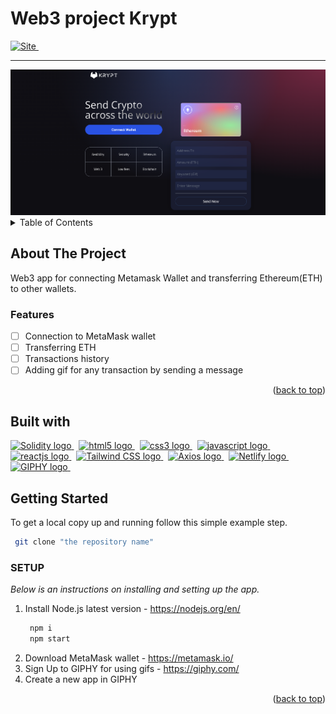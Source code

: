 <a name="readme-top"></a>

# Web3 project Krypt

<a href="https://web3-krypt-project.netlify.app/" target="_blank">
<img src="https://img.shields.io/badge/Web3%20Krypt%20Project-282C34" alt="Site" margin="100px" height="35" />
</a>
&nbsp;
<hr>
<img src="images/web3.png" alt="web3 screen">

<details>
  <summary>Table of Contents</summary>
  <ol>
    <li><a href="#about-the-project">About The Project<a></li>
      <ul>
        <li><a href="#features">Features</a></li>
      </ul>
    <li><a href="#built-with">Built with</a></li>
    <li>
      <a href="#getting-started">Getting Started</a>
      <ul>
        <li><a href="#setup">SETUP</a></li>
      </ul>
    </li>
  </ol>
</details>


## About The Project

Web3 app for connecting Metamask Wallet and transferring Ethereum(ETH) to other wallets.

### Features

- [ ] Connection to MetaMask wallet
- [ ] Transferring ETH 
- [ ] Transactions history 
- [ ] Adding gif for any transaction by sending a message

<p align="right">(<a href="#readme-top">back to top</a>)</p>

## Built with
<a href="https://docs.soliditylang.org/en/v0.8.17/" target="_blank" rel="noreferrer"> <img src="https://img.shields.io/badge/Solidity-363636?style=for-the-badge&logo=Solidity&logoColor=white" alt="Solidity logo"/> </a>&nbsp;
<a href="https://html.spec.whatwg.org/multipage/" target="_blank" rel="noreferrer"> <img src="https://img.shields.io/badge/HTML5-E34F26?style=for-the-badge&logo=html5&logoColor=white" alt="html5 logo"/> </a>&nbsp;
<a href="https://www.w3schools.com/css/" target="_blank" rel="noreferrer"> <img src="https://img.shields.io/badge/css-1572B6?style=for-the-badge&logo=css3&logoColor=white" alt="css3 logo"/> </a>&nbsp;
<a href="https://www.javascript.com/" target="_blank" rel="noreferrer"> <img src="https://img.shields.io/badge/javascript-F7DF1E?style=for-the-badge&logo=javascript&logoColor=white" alt="javascript logo"/> </a>&nbsp;
<a href="https://reactjs.org/" target="_blank" rel="noreferrer"> <img src="https://img.shields.io/badge/React-20232A?style=for-the-badge&logo=react&logoColor=61DAFB" alt="reactjs logo"/> </a>&nbsp;
<a href="https://tailwindcss.com/" target="_blank" rel="noreferrer"> <img src="https://img.shields.io/badge/Tailwind%20CSS-06B6D4?style=for-the-badge&logo=TailwindCSS&logoColor=white" alt="Tailwind CSS logo"/> </a>&nbsp;
<a href="https://axios-http.com/docs/intro" target="_blank" rel="noreferrer"> <img src="https://img.shields.io/badge/Axios-5A29E4?style=for-the-badge&logo=Axios&logoColor=white" alt="Axios logo"/> </a>&nbsp;
<a href="https://app.netlify.com/" target="_blank" rel="noreferrer"> <img src="https://img.shields.io/badge/Netlify-00C7B7?style=for-the-badge&logo=Netlify&logoColor=white" alt="Netlify logo"/> </a>&nbsp;
<a href="https://giphy.com/" target="_blank" rel="noreferrer"> <img src="https://img.shields.io/badge/GIPHY-FF6666?style=for-the-badge&logo=GIPHY&logoColor=white" alt="GIPHY logo"/> </a>&nbsp;


## Getting Started

To get a local copy up and running follow this simple example step.
   ```sh
    git clone "the repository name"
   ```

### SETUP
_Below is an instructions on installing and setting up the app._
1. Install Node.js latest version - https://nodejs.org/en/
   ```sh
    npm i
    npm start
   ```
2. Download MetaMask wallet - https://metamask.io/
3. Sign Up to GIPHY for using gifs - https://giphy.com/
4. Create a new app in GIPHY
<p align="right">(<a href="#readme-top">back to top</a>)</p>


